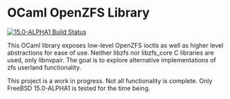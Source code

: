 OCaml OpenZFS Library
=====================

[![15.0-ALPHA1 Build Status](https://api.cirrus-ci.com/github/ryan-moeller/ocaml-zfs.svg?branch=main&task=releases/amd64/15.0-ALPHA1)](https://cirrus-ci.com/github/ryan-moeller/ocaml-zfs)

This OCaml library exposes low-level OpenZFS ioctls as well as higher level
abstractions for ease of use.  Neither libzfs nor libzfs_core C libraries are
used, only libnvpair.  The goal is to explore alternative implementations of
zfs userland functionality.

This project is a work in progress.  Not all functionality is complete.  Only
FreeBSD 15.0-ALPHA1 is tested for the time being.

